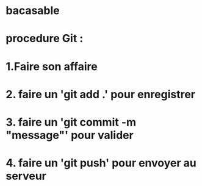 # bacasable
# procedure Git :
# 1.Faire son affaire
# 2. faire un 'git add .' pour enregistrer
# 3. faire un 'git commit -m "message"' pour valider
# 4. faire un 'git push' pour envoyer au serveur
